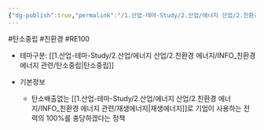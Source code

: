 ```yaml
---
{"dg-publish":true,"permalink":"/1.산업-테마-Study/2.산업/에너지 산업/2.친환경 에너지/INFO_친환경 에너지 관련/RE100/","created":"2024-11-20T21:02:28.522+09:00","updated":"2025-06-25T11:24:47.486+09:00"}
---
```


#탄소중립 #친환경 #RE100 


- 테마구분:  [[1.산업-테마-Study/2.산업/에너지 산업/2.친환경 에너지/INFO_친환경 에너지 관련/탄소중립\|탄소중립]]


- 기본정보
	- 탄소배출없는 [[1.산업-테마-Study/2.산업/에너지 산업/2.친환경 에너지/INFO_친환경 에너지 관련/재생에너지\|재생에너지]]로 기업이 사용하는 전력의 100%를 충당하겠다는 정책
